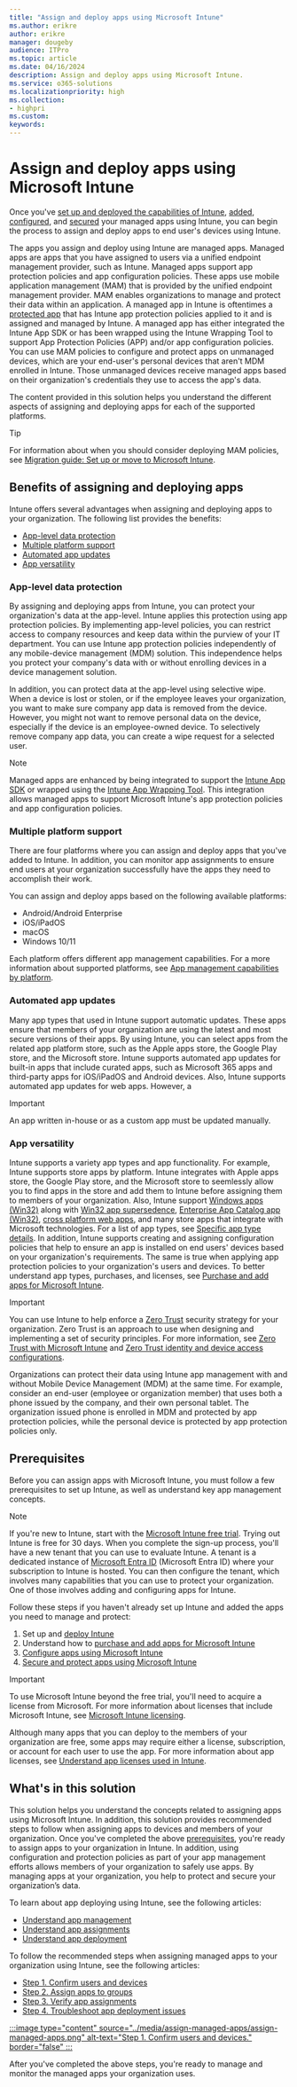 ```yaml
---
title: "Assign and deploy apps using Microsoft Intune"
ms.author: erikre
author: erikre
manager: dougeby
audience: ITPro
ms.topic: article
ms.date: 04/16/2024
description: Assign and deploy apps using Microsoft Intune.
ms.service: o365-solutions
ms.localizationpriority: high
ms.collection:
- highpri
ms.custom:
keywords:
---
```


# Assign and deploy apps using Microsoft Intune

Once you've [set up and deployed the capabilities of Intune](/microsoft-365/solutions/apps-guide-overview#deploying-intune), [added](/microsoft-365/solutions/apps-add-overview), [configured](/microsoft-365/solutions/apps-config-overview), and [secured](/microsoft-365/solutions/apps-protect-overview) your managed apps using Intune, you can begin the process to assign and deploy apps to end user's devices using Intune.

The apps you assign and deploy using Intune are managed apps. Managed apps are apps that you have assigned to users via a unified endpoint management provider, such as Intune. Managed apps support app protection policies and app configuration policies. These apps use mobile application management (MAM) that is provided by the unified endpoint management provider. MAM enables organizations to manage and protect their data within an application. A managed app in Intune is oftentimes a [protected app](/mem/intune/apps/apps-supported-intune-apps) that has Intune app protection policies applied to it and is assigned and managed by Intune. A managed app has either integrated the Intune App SDK or has been wrapped using the Intune Wrapping Tool to support App Protection Policies (APP) and/or app configuration policies. You can use MAM policies to configure and protect apps on unmanaged devices, which are your end-user's personal devices that aren't MDM enrolled in Intune. Those unmanaged devices receive managed apps based on their organization's credentials they use to access the app's data.

The content provided in this solution helps you understand the different aspects of assigning and deploying apps for each of the supported platforms.

> [!TIP]
> For information about when you should consider deploying MAM policies, see [Migration guide: Set up or move to Microsoft Intune](/mem/intune/fundamentals/deployment-guide-intune-setup).

## Benefits of assigning and deploying apps

Intune offers several advantages when assigning and deploying apps to your organization. The following list provides the benefits:
- [App-level data protection](#app-level-data-protection)
- [Multiple platform support](#multiple-platform-support)
- [Automated app updates](#automated-app-updates)  
- [App versatility](#app-versatility)

### App-level data protection

By assigning and deploying apps from Intune, you can protect your organization's data at the app-level. Intune applies this protection using app protection policies. By implementing app-level policies, you can restrict access to company resources and keep data within the purview of your IT department. You can use Intune app protection policies independently of any mobile-device management (MDM) solution. This independence helps you protect your company's data with or without enrolling devices in a device management solution.<p>

In addition, you can protect data at the app-level using selective wipe. When a device is lost or stolen, or if the employee leaves your organization, you want to make sure company app data is removed from the device. However, you might not want to remove personal data on the device, especially if the device is an employee-owned device. To selectively remove company app data, you can create a wipe request for a selected user.

> [!NOTE]
> Managed apps are enhanced by being integrated to support the [Intune App SDK](/mem/intune/developer/app-sdk) or wrapped using the [Intune App Wrapping Tool](/mem/intune/developer/apps-prepare-mobile-application-management). This integration allows managed apps to support Microsoft Intune's app protection policies and app configuration policies. 

### Multiple platform support

There are four platforms where you can assign and deploy apps that you've added to Intune. In addition, you can monitor app assignments to ensure end users at your organization successfully have the apps they need to accomplish their work. 

You can assign and deploy apps based on the following available platforms:
- Android/Android Enterprise
- iOS/iPadOS
- macOS
- Windows 10/11

Each platform offers different app management capabilities. For a more information about supported platforms, see [App management capabilities by platform](/mem/intune/apps/app-management#app-management-capabilities-by-platform).

### Automated app updates  

Many app types that used in Intune support automatic updates. These apps ensure that members of your organization are using the latest and most secure versions of their apps. By using Intune, you can select apps from the related app platform store, such as the Apple apps store, the Google Play store, and the Microsoft store. Intune supports automated app updates for built-in apps that include curated apps, such as Microsoft 365 apps and third-party apps for iOS/iPadOS and Android devices. Also, Intune supports automated app updates for web apps. However, a

> [!IMPORTANT]
> An app written in-house or as a custom app must be updated manually.

### App versatility

Intune supports a variety app types and app functionality. For example, Intune supports store apps by platform. Intune integrates with Apple apps store, the Google Play store, and the Microsoft store to seemlessly allow you to find apps in the store and add them to Intune before assigning them to members of your organization. Also, Intune support [Windows apps (Win32)](/mem/intune/apps/apps-win32-add) along with [Win32 app supersedence](/mem/intune/apps/apps-win32-supersedence), [Enterprise App Catalog app (Win32)](/mem/intune/apps/apps-add-enterprise-app), [cross platform web apps](/mem/intune/apps/web-app), and many store apps that integrate with Microsoft technologies. For a list of app types, see [Specific app type details](/mem/intune/apps/apps-add). In addition, Intune supports creating and assigning configuration policies that help to ensure an app is installed on end users' devices based on your organization's requirements. The same is true when applying app protection policies to your organization's users and devices. To better understand app types, purchases, and licenses, see [Purchase and add apps for Microsoft Intune](/microsoft-365/solutions/apps-guide-overview).

> [!IMPORTANT]
> You can use Intune to help enforce a [Zero Trust](/security/zero-trust/zero-trust-overview) security strategy for your organization. Zero Trust is an approach to use when designing and implementing a set of security principles. For more information, see [Zero Trust with Microsoft Intune](/mem/intune/fundamentals/zero-trust-with-microsoft-intune) and [Zero Trust identity and device access configurations](/microsoft-365/security/office-365-security/zero-trust-identity-device-access-policies-overview).

Organizations can protect their data using Intune app management with and without Mobile Device Management (MDM) at the same time. For example, consider an end-user (employee or organization member) that uses both a phone issued by the company, and their own personal tablet. The organization issued phone is enrolled in MDM and protected by app protection policies, while the personal device is protected by app protection policies only.

## Prerequisites

Before you can assign apps with Microsoft Intune, you must follow a few prerequisites to set up Intune, as well as understand key app management concepts.

> [!NOTE]
> If you're new to Intune, start with the [Microsoft Intune free trial](/mem/intune/fundamentals/free-trial-sign-up). Trying out Intune is free for 30 days. When you complete the sign-up process, you'll have a new tenant that you can use to evaluate Intune. A tenant is a dedicated instance of [Microsoft Entra ID](/azure/active-directory/fundamentals/active-directory-whatis) (Microsoft Entra ID) where your subscription to Intune is hosted. You can then configure the tenant, which involves many capabilities that you can use to protect your organization. One of those involves adding and configuring apps for Intune.

Follow these steps if you haven't already set up Intune and added the apps you need to manage and protect:
1. Set up and [deploy Intune](/microsoft-365/solutions/apps-guide-overview#deploying-intune&preserve-view=true)
2. Understand how to [purchase and add apps for Microsoft Intune](/microsoft-365/solutions/apps-guide-overview)
3. [Configure apps using Microsoft Intune](/microsoft-365/solutions/apps-config-overview)
4. [Secure and protect apps using Microsoft Intune](/microsoft-365/solutions/apps-protect-overview)

> [!IMPORTANT]
> To use Microsoft Intune beyond the free trial, you'll need to acquire a license from Microsoft. For more information about licenses that include Microsoft Intune, see [Microsoft Intune licensing](/mem/intune/fundamentals/licenses).
> 
> Although many apps that you can deploy to the members of your organization are free, some apps may require either a license, subscription, or account for each user to use the app. For more information about app licenses, see [Understand app licenses used in Intune](/microsoft-365/solutions/apps-license-overview). 

## What's in this solution

This solution helps you understand the concepts related to assigning apps using Microsoft Intune. In addition, this solution provides recommended steps to follow when assigning apps to devices and members of your organization. Once you've completed the above [prerequisites](#prerequisites), you're ready to assign apps to your organization in Intune. In addition, using configuration and protection policies as part of your app management efforts allows members of your organization to safely use apps. By managing apps at your organization, you help to protect and secure your organization’s data.

To learn about app deploying using Intune, see the following articles:
- [Understand app management](apps-assign-management.md)
- [Understand app assignments](apps-assign-assignments.md)
- [Understand app deployment](apps-assign-deployment.md)

To follow the recommended steps when assigning managed apps to your organization using Intune, see the following articles:
- [Step 1. Confirm users and devices](apps-assign-step-1.md)
- [Step 2. Assign apps to groups](apps-assign-step-2.md)
- [Step 3. Verify app assignments](apps-assign-step-3.md)
- [Step 4. Troubleshoot app deployment issues ](apps-assign-step-4.md)

[:::image type="content" source="../media/assign-managed-apps/assign-managed-apps.png" alt-text="Step 1. Confirm users and devices." border="false" :::](apps-assign-step-1.md)

After you've completed the above steps, you're ready to manage and monitor the managed apps your organization uses.
